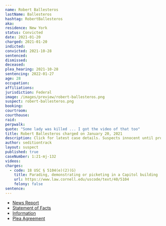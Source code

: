 ```yaml
---
name: Robert Ballesteros
lastName: Ballesteros
hashtag: RobertBallesteros
aka:
residence: New York
status: Convicted
date: 2021-01-20
charged: 2021-01-20
indicted:
convicted: 2021-10-28
sentenced:
dismissed:
deceased:
plea_hearing: 2021-10-28
sentencing: 2022-01-27
age: 28
occupation:
affiliations:
jurisdiction: Federal
image: /images/preview/robert-ballesteros.png
suspect: robert-ballesteros.png
booking:
courtroom:
courthouse:
raid:
perpwalk:
quote: "Some lady was killed ... I got the video of that too"
title: Robert Ballesteros charged on January 20, 2021
description: Click for latest case details. Suspects innocent until proven guilty.
author: seditiontrack
layout: suspect
published: true
caseNumber: 1:21-mj-132
videos:
charges:
  - code: 18 USC § 5104(e)(2)(G)
    title: Parading, demonstrating or picketing in a Capitol building
    url: https://www.law.cornell.edu/uscode/text/40/5104
    felony: false
sentence:
---
```


- [News Report](https://www.lohud.com/story/news/crime/2021/03/17/mahopac-man-charged-capitol-riot/4730583001/)
- [Statement of Facts](https://www.justice.gov/usao-dc/case-multi-defendant/file/1445276/download)
- [Information](https://extremism.gwu.edu/sites/g/files/zaxdzs2191/f/Robert%20Ballesteros%20Information.pdf)
- [Plea Agreement](https://www.justice.gov/usao-dc/case-multi-defendant/file/1445271/download)
